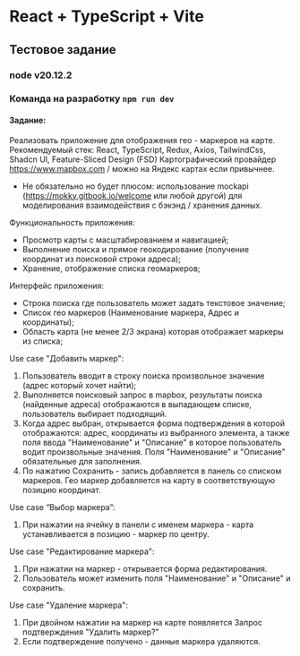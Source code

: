 # React + TypeScript + Vite

## Тестовое задание

### node v20.12.2

### Команда на разработку `npm run dev`

#### Задание:

Реализовать приложение для отображения гео - маркеров на карте.
Рекомендуемый стек: React, TypeScript, Redux, Axios, TailwindCss, Shadcn UI, Feature-Sliced Design (FSD)
Картографический провайдер https://www.mapbox.com / можно на Яндекс картах если привычнее.

- Не обязательно но будет плюсом: использование mockapi (https://mokky.gitbook.io/welcome или любой другой) для моделирования взаимодействия с бэкэнд / хранения данных.

Функциональность приложения:

- Просмотр карты c масштабированием и навигацией;
- Выполнение поиска и прямое геокодирование (получение координат из поисковой строки адреса);
- Хранение, отображение списка геомаркеров;

Интерфейс приложения:

- Строка поиска где пользователь может задать текстовое значение;
- Список гео маркеров (Наименование маркера, Адрес и координаты);
- Область карта (не менее 2/3 экрана) которая отображает маркеры из списка;

Use case "Добавить маркер":

1. Пользователь вводит в строку поиска произвольное значение (адрес который хочет найти);
2. Выполняется поисковый запрос в mapbox, результаты поиска (найденные адреса) отображаются в выпадающем списке, пользователь выбирает подходящий.
3. Когда адрес выбран, открывается форма подтверждения в которой отображаются: адрес, координаты из выбранного элемента, а также поля ввода "Наименование" и "Описание" в которое пользователь водит произвольные значения. Поля "Наименование" и "Описание" обязательные для заполнения.
4. По нажатию Сохранить - запись добавляется в панель со списком маркеров. Гео маркер добавляется на карту в соответствующую позицию координат.

Use case “Выбор маркера”:

1. При нажатии на ячейку в панели с именем маркера - карта устанавливается в позицию - маркер по центру.

Use case "Редактирование маркера":

1. При нажатии на маркер - открывается форма редактирования.
2. Пользователь может изменить поля "Наименование" и "Описание" и сохранить.

Use case "Удаление маркера":

1. При двойном нажатии на маркер на карте появляется Запрос подтверждения "Удалить маркер?"
2. Если подтверждение получено - данные маркера удаляются.
